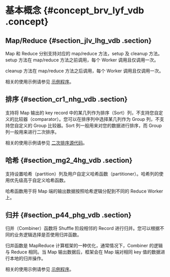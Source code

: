 # 基本概念 {#concept_brv_lyf_vdb .concept}

## Map/Reduce {#section_jlv_lhg_vdb .section}

Map 和 Reduce 分别支持对应的 map/reduce 方法，setup 及 cleanup 方法。setup 方法在 map/reduce 方法之前调用，每个 Worker 调用且仅调用一次。

cleanup 方法在 map/reduce 方法之后调用，每个 Worker 调用且仅调用一次。

相关的使用示例请参见 [示例程序](cn.zh-CN/用户指南/MapReduce/示例程序/WordCount示例.md)。

## 排序 {#section_cr1_nhg_vdb .section}

支持将 Map 输出的 key record 中的某几列作为排序（Sort）列，不支持您自定义的比较器（comparator）。您可以在排序列中选择某几列作为 Group 列，不支持您自定义的 Group 比较器。Sort 列一般用来对您的数据进行排序，而 Group 列一般用来进行二次排序。

相关的使用示例请参见 [二次排序源代码](cn.zh-CN/用户指南/MapReduce/示例程序/二次排序示例.md)。

## 哈希 {#section_mg2_4hg_vdb .section}

支持设置哈希（partition）列及用户自定义哈希函数（partitioner）。哈希列的使用优先级高于自定义哈希函数。

哈希函数用于将 Map 端的输出数据按照哈希逻辑分配到不同的 Reduce Worker 上。

## 归并 {#section_p44_phg_vdb .section}

归并（Combiner）函数将 Shuffle 阶段相邻的 Record 进行归并。您可以根据不同的业务逻辑选择是否使用归并函数。

归并函数是 MapReduce 计算框架的一种优化，通常情况下，Combiner 的逻辑与 Reduce 相同。当 Map 输出数据后，框架会在 Map 端对相同 key 值的数据进行本地的归并操作。

相关的使用示例请参见 [示例程序](cn.zh-CN/用户指南/MapReduce/示例程序/WordCount示例.md)。

